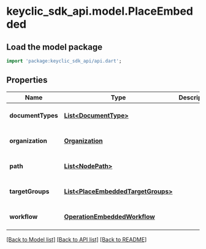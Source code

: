# keyclic_sdk_api.model.PlaceEmbedded

## Load the model package
```dart
import 'package:keyclic_sdk_api/api.dart';
```

## Properties
Name | Type | Description | Notes
------------ | ------------- | ------------- | -------------
**documentTypes** | [**List&lt;DocumentType&gt;**](DocumentType.md) |  | [optional] [default to []]
**organization** | [**Organization**](Organization.md) |  | [optional] [default to null]
**path** | [**List&lt;NodePath&gt;**](NodePath.md) |  | [optional] [default to []]
**targetGroups** | [**List&lt;PlaceEmbeddedTargetGroups&gt;**](PlaceEmbeddedTargetGroups.md) |  | [optional] [default to []]
**workflow** | [**OperationEmbeddedWorkflow**](OperationEmbeddedWorkflow.md) |  | [optional] [default to null]

[[Back to Model list]](../README.md#documentation-for-models) [[Back to API list]](../README.md#documentation-for-api-endpoints) [[Back to README]](../README.md)


